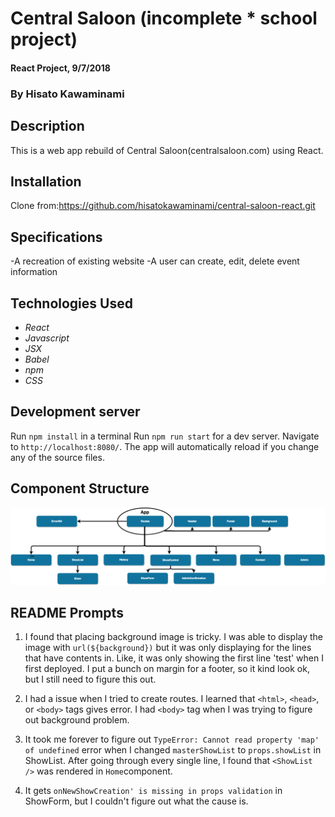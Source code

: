 # Central Saloon (incomplete * school project)

#### React Project, 9/7/2018

### By Hisato Kawaminami

## Description

This is a web app rebuild of Central Saloon(centralsaloon.com) using React.


## Installation
Clone from:https://github.com/hisatokawaminami/central-saloon-react.git

## Specifications
-A recreation of existing website
-A user can create, edit, delete event information  

## Technologies Used

* _React_
* _Javascript_
* _JSX_
* _Babel_
* _npm_
* _CSS_


## Development server
Run `npm install` in a terminal
Run `npm run start` for a dev server. Navigate to `http://localhost:8080/`. The app will automatically reload if you change any of the source files.

## Component Structure
![](src/assets/images/Diagram.png)

## README Prompts
1. I found that placing background image is tricky. I was able to display the image with `url(${background})` but it was only displaying for the lines that have contents in. Like, it was only showing the first line 'test' when I first deployed. I put a bunch on margin for a footer, so it kind look ok, but I still need to figure this out.

2. I had a issue when I tried to create routes. I learned that `<html>`, `<head>`, or `<body>` tags gives error. I had `<body>` tag when I was trying to figure out background problem.

3. It took me forever to figure out `TypeError: Cannot read property 'map' of undefined` error when I changed `masterShowList` to `props.showList` in ShowList. After going through every single line, I found that `<ShowList />` was rendered in `Home`component.

4. It gets `onNewShowCreation' is missing in props validation` in ShowForm, but I couldn't figure out what the cause is.
